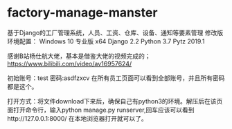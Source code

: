 # factory-manage-manster
基于Django的工厂管理系统，人员、工资、仓库、设备、通知等要素管理
修改版
环境配置：
  Windows 10 专业版 x64
  Django 2.2
  Python 3.7
  Pytz 2019.1

 
感谢B站杨仕航大佬，基本是借鉴大佬的视频完成的；https://www.bilibili.com/video/av16957624/

初始账号：test 密码:asdfzxcv    在所有员工页面可以看到全部账号，并且所有密码都是这个。

打开方式：将文件download下来后，确保自己有python3的环境。解压后在该页面打开命令行，输入python manage.py runserver,回车应该可以看到http://127.0.0.1:8000/ 在本地浏览器打开就可以了。

